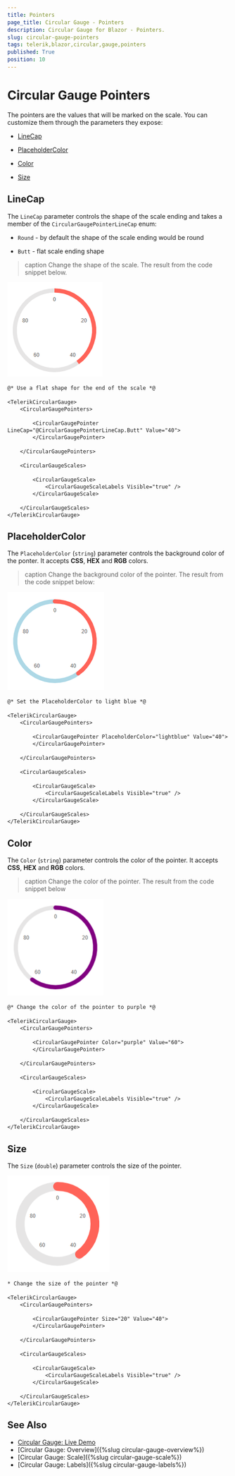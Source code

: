 ```yaml
---
title: Pointers
page_title: Circular Gauge - Pointers
description: Circular Gauge for Blazor - Pointers.
slug: circular-gauge-pointers
tags: telerik,blazor,circular,gauge,pointers
published: True
position: 10
---
```


# Circular Gauge Pointers

The pointers are the values that will be marked on the scale. You can customize them through the parameters they expose:

* [LineCap](#linecap)

* [PlaceholderColor](#placeholdercolor)

* [Color](#color)

* [Size](#size)

## LineCap

The `LineCap` parameter controls the shape of the scale ending and takes a member of the `CircularGaugePointerLineCap` enum:

* `Round` - by default the shape of the scale ending would be round

* `Butt` - flat scale ending shape

>caption Change the shape of the scale. The result from the code snippet below.

![Round shape](images/linecap-parameter.png)

````CSHTML
@* Use a flat shape for the end of the scale *@

<TelerikCircularGauge>
    <CircularGaugePointers>

        <CircularGaugePointer LineCap="@CircularGaugePointerLineCap.Butt" Value="40">
        </CircularGaugePointer>

    </CircularGaugePointers>

    <CircularGaugeScales>

        <CircularGaugeScale>
            <CircularGaugeScaleLabels Visible="true" />
        </CircularGaugeScale>

    </CircularGaugeScales>
</TelerikCircularGauge>
````

## PlaceholderColor

The `PlaceholderColor` (`string`) parameter controls the background color of the ponter. It accepts **CSS**, **HEX** and **RGB** colors.

>caption Change the background color of the pointer. The result from the code snippet below:

![placeholder color](images/placeholdercolor-parameter-circular.png)

````CSHTML
@* Set the PlaceholderColor to light blue *@

<TelerikCircularGauge>
    <CircularGaugePointers>

        <CircularGaugePointer PlaceholderColor="lightblue" Value="40">
        </CircularGaugePointer>

    </CircularGaugePointers>

    <CircularGaugeScales>

        <CircularGaugeScale>
            <CircularGaugeScaleLabels Visible="true" />
        </CircularGaugeScale>

    </CircularGaugeScales>
</TelerikCircularGauge>
````

## Color

The `Color` (`string`) parameter controls the color of the pointer. It accepts **CSS**, **HEX** and **RGB** colors.

>caption Change the color of the pointer. The result from the code snippet below

![color parameter example](images/color-parameter-circular-pointer.png)

````CSHTML
@* Change the color of the pointer to purple *@

<TelerikCircularGauge>
    <CircularGaugePointers>

        <CircularGaugePointer Color="purple" Value="60">
        </CircularGaugePointer>

    </CircularGaugePointers>

    <CircularGaugeScales>

        <CircularGaugeScale>
            <CircularGaugeScaleLabels Visible="true" />
        </CircularGaugeScale>

    </CircularGaugeScales>
</TelerikCircularGauge>
````

## Size

The `Size` (`double`) parameter controls the size of the pointer.

![larger pointer size](images/pointer-size-circular.png)

````CSHTML
* Change the size of the pointer *@

<TelerikCircularGauge>
    <CircularGaugePointers>

        <CircularGaugePointer Size="20" Value="40">
        </CircularGaugePointer>

    </CircularGaugePointers>

    <CircularGaugeScales>

        <CircularGaugeScale>
            <CircularGaugeScaleLabels Visible="true" />
        </CircularGaugeScale>

    </CircularGaugeScales>
</TelerikCircularGauge>
````

## See Also

* [Circular Gauge: Live Demo](https://demos.telerik.com/blazor-ui/circular-gauge)
* [Circular Gauge: Overview]({%slug circular-gauge-overview%})
* [Circular Gauge: Scale]({%slug circular-gauge-scale%})
* [Circular Gauge: Labels]({%slug circular-gauge-labels%})
